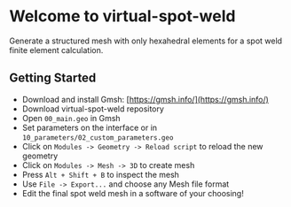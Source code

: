 # Welcome to virtual-spot-weld

Generate a structured mesh with only hexahedral elements for a spot weld finite element calculation.

## Getting Started

* Download and install Gmsh: [https://gmsh.info/](https://gmsh.info/) 
* Download virtual-spot-weld repository
* Open `00_main.geo` in Gmsh
* Set parameters on the interface or in `10_parameters/02_custom_parameters.geo`
* Click on `Modules -> Geometry -> Reload script` to reload the new geometry
* Click on `Modules -> Mesh -> 3D` to create mesh
* Press `Alt + Shift + B` to inspect the mesh
* Use `File -> Export...` and choose any Mesh file format
* Edit the final spot weld mesh in a software of your choosing!
